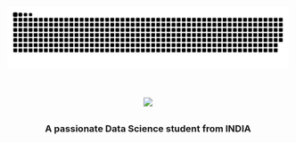 <div align="center">
  <br>
  <img alt="snake eating my contributions" src="https://raw.githubusercontent.com/s0ul141/s0ul141/output/github-contribution-grid-snake-dark.svg" />
</div>

<h1 align="center">
    <img src="https://readme-typing-svg.herokuapp.com/?font=Righteous&size=35&center=true&vCenter=true&width=500&height=70&duration=4000&lines=Hi+There!+👋;+I'm+Soumya+Basu!;" />
</h1>

<h3 align="center">A passionate Data Science student from INDIA</h3>

<br/>



